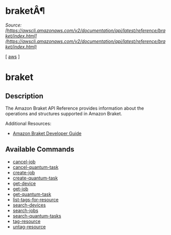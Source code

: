 # braketÂ¶

*Source: [https://awscli.amazonaws.com/v2/documentation/api/latest/reference/braket/index.html](https://awscli.amazonaws.com/v2/documentation/api/latest/reference/braket/index.html)*

[ [aws](https://awscli.amazonaws.com/v2/documentation/api/latest/reference/index.html#cli-aws) ]

# braket

## Description

The Amazon Braket API Reference provides information about the operations and structures supported in Amazon Braket.

Additional Resources:

- [Amazon Braket Developer Guide](https://docs.aws.amazon.com/braket/latest/developerguide/what-is-braket.html)

## Available Commands

- [cancel-job](https://awscli.amazonaws.com/v2/documentation/api/latest/reference/braket/cancel-job.html)
- [cancel-quantum-task](https://awscli.amazonaws.com/v2/documentation/api/latest/reference/braket/cancel-quantum-task.html)
- [create-job](https://awscli.amazonaws.com/v2/documentation/api/latest/reference/braket/create-job.html)
- [create-quantum-task](https://awscli.amazonaws.com/v2/documentation/api/latest/reference/braket/create-quantum-task.html)
- [get-device](https://awscli.amazonaws.com/v2/documentation/api/latest/reference/braket/get-device.html)
- [get-job](https://awscli.amazonaws.com/v2/documentation/api/latest/reference/braket/get-job.html)
- [get-quantum-task](https://awscli.amazonaws.com/v2/documentation/api/latest/reference/braket/get-quantum-task.html)
- [list-tags-for-resource](https://awscli.amazonaws.com/v2/documentation/api/latest/reference/braket/list-tags-for-resource.html)
- [search-devices](https://awscli.amazonaws.com/v2/documentation/api/latest/reference/braket/search-devices.html)
- [search-jobs](https://awscli.amazonaws.com/v2/documentation/api/latest/reference/braket/search-jobs.html)
- [search-quantum-tasks](https://awscli.amazonaws.com/v2/documentation/api/latest/reference/braket/search-quantum-tasks.html)
- [tag-resource](https://awscli.amazonaws.com/v2/documentation/api/latest/reference/braket/tag-resource.html)
- [untag-resource](https://awscli.amazonaws.com/v2/documentation/api/latest/reference/braket/untag-resource.html)